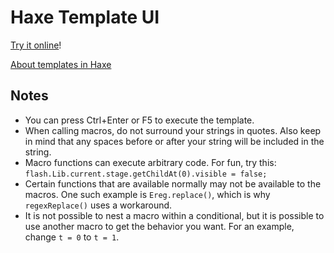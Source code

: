 Haxe Template UI
================

[Try it online](http://www.fastswf.com/N5GSsRU)!

[About templates in Haxe](http://old.haxe.org/doc/cross/template)

Notes
-----

- You can press Ctrl+Enter or F5 to execute the template.
- When calling macros, do not surround your strings in quotes. Also keep in mind that any spaces before or after your string will be included in the string.
- Macro functions can execute arbitrary code. For fun, try this: `flash.Lib.current.stage.getChildAt(0).visible = false;`
- Certain functions that are available normally may not be available to the macros. One such example is `Ereg.replace()`, which is why `regexReplace()` uses a workaround.
- It is not possible to nest a macro within a conditional, but it is possible to use another macro to get the behavior you want. For an example, change `t = 0` to `t = 1`.
